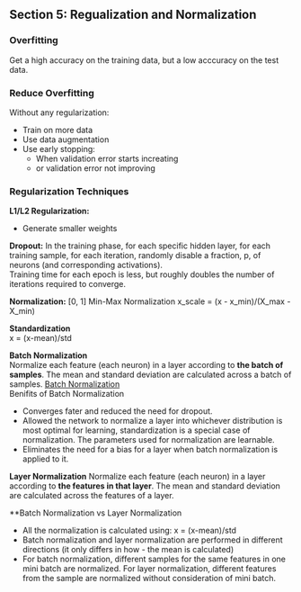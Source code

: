 ## Section 5: Regualization and Normalization  

### Overfitting  
Get a high accuracy on the training data, but a low acccuracy on the test data.

### Reduce Overfitting  
Without any regularization:
- Train on more data
- Use data augmentation
- Use early stopping:
  + When validation error starts increating
  + or validation error not improving  

### Regularization Techniques
**L1/L2 Regularization:**
- Generate smaller weights  

**Dropout:** 
In the training phase, for each specific hidden layer, for each training sample, for each iteration, randomly disable a fraction, p, of neurons (and corresponding activations).  
Training time for each epoch is less, but roughly doubles the number of iterations required to converge. 

**Normalization:**  [0, 1]
Min-Max Normalization
x_scale = (x - x_min)/(X_max - X_min)  

**Standardization**  
x = (x-mean)/std

**Batch Normalization**  
Normalize each feature (each neuron) in a layer according to **the batch of samples**. The mean and standard deviation are calculated across a batch of samples. 
[Batch Normalization](https://arxiv.org/abs/1502.03167)  
Benifits of Batch Normalization  
- Converges fater and reduced the need for dropout.
- Allowed the network to normalize a layer into whichever distribution is most optimal for learning, standardization is a special case of normalization. The parameters used for normalization are learnable. 
- Eliminates the need for a bias for a layer when batch normalization is applied to it.

**Layer Normalization**
Normalize each feature (each neuron) in a layer according to **the features in that layer**. The mean and standard deviation are calculated across the features of a layer. 

**Batch Normalization vs Layer Normalization    
- All the normalization is calculated using: x = (x-mean)/std    
- Batch normalization and layer normalization are performed in different directions (it only differs in how - the mean is calculated)  
- For batch normalization, different samples for the same features in one mini batch are normalized. For layer normalization, different features from the sample are normalized without consideration of mini batch.  




